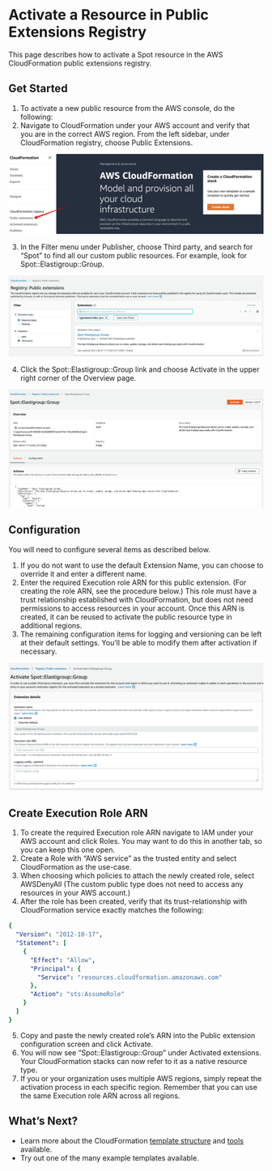 # Activate a Resource in Public Extensions Registry

This page describes how to activate a Spot resource in the AWS CloudFormation public extensions registry.

## Get Started

1. To activate a new public resource from the AWS console, do the following:
2. Navigate to CloudFormation under your AWS account and verify that you are in the correct AWS region.
   From the left sidebar, under CloudFormation registry, choose Public Extensions.

<img src="/tools-and-provisioning/_media/activate-resource-in-public-extensions-registry-01.png" />

3. In the Filter menu under Publisher, choose Third party, and search for “Spot” to find all our custom public resources. For example, look for Spot::Elastigroup::Group.

<img src="/tools-and-provisioning/_media/activate-resource-in-public-extensions-registry-02.png" />

4. Click the Spot::Elastigroup::Group link and choose Activate in the upper right corner of the Overview page.

<img src="/tools-and-provisioning/_media/activate-resource-in-public-extensions-registry-03.png" />

## Configuration

You will need to configure several items as described below.

1. If you do not want to use the default Extension Name, you can choose to override it and enter a different name.
2. Enter the required Execution role ARN for this public extension. (For creating the role ARN, see the procedure below.) This role must have a trust relationship established with CloudFormation, but does not need permissions to access resources in your account. Once this ARN is created, it can be reused to activate the public resource type in additional regions.
3. The remaining configuration items for logging and versioning can be left at their default settings. You’ll be able to modify them after activation if necessary.

<img src="/tools-and-provisioning/_media/activate-resource-in-public-extensions-registry-04.png" />

## Create Execution Role ARN

1. To create the required Execution role ARN navigate to IAM under your AWS account and click Roles. You may want to do this in another tab, so you can keep this one open.
2. Create a Role with “AWS service” as the trusted entity and select CloudFormation as the use-case.
3. When choosing which policies to attach the newly created role, select AWSDenyAll (The custom public type does not need to access any resources in your AWS account.)
4. After the role has been created, verify that its trust-relationship with CloudFormation service exactly matches the following:

```yaml
{
  "Version": "2012-10-17",
  "Statement": [
    {
      "Effect": "Allow",
      "Principal": {
        "Service": "resources.cloudformation.amazonaws.com"
      },
      "Action": "sts:AssumeRole"
    }
  ]
}
```

5. Copy and paste the newly created role’s ARN into the Public extension configuration screen and click Activate.
6. You will now see “Spot::Elastigroup::Group” under Activated extensions. Your CloudFormation stacks can now refer to it as a native resource type.
7. If you or your organization uses multiple AWS regions, simply repeat the activation process in each specific region. Remember that you can use the same Execution role ARN across all regions.

## What’s Next?

- Learn more about the CloudFormation [template structure](tools-and-provisioning/cloudformation/template-structure/) and [tools](tools-and-provisioning/cloudformation/tools/) available.
- Try out one of the many example templates available.
